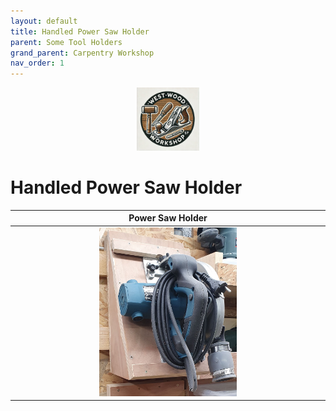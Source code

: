 ```yaml
---
layout: default
title: Handled Power Saw Holder
parent: Some Tool Holders
grand_parent: Carpentry Workshop
nav_order: 1
---
```

<p align="center"> <img src="../../media/www_logo.png" width="20%" height="20%"/> </p>

# Handled Power Saw Holder


|                                                            Power Saw Holder                                                             |
|:---------------------------------------------------------------------------------------------------------------------------------------:|
| [<img alt="image" height="45%" src="/media/Power_Saw_Holder.jpg" width="45%"/>](https://garlatti.github.io/media/Power_Saw_Holder.jpg)  | 


